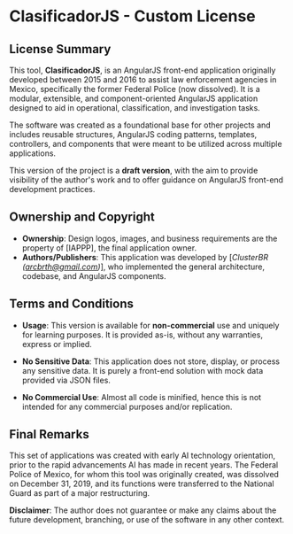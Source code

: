 # ClasificadorJS - Custom License

## License Summary

This tool, **ClasificadorJS**, is an AngularJS front-end application originally developed between 2015 and 2016 to assist law enforcement agencies in Mexico, specifically the former Federal Police (now dissolved). It is a modular, extensible, and component-oriented AngularJS application designed to aid in operational, classification, and investigation tasks. 

The software was created as a foundational base for other projects and includes reusable structures, AngularJS coding patterns, templates, controllers, and components that were meant to be utilized across multiple applications. 

This version of the project is a **draft version**, with the aim to provide visibility of the author's work and to offer guidance on AngularJS front-end development practices.

## Ownership and Copyright

- **Ownership**: Design logos, images, and business requirements are the property of [IAPPP], the final application owner.
- **Authors/Publishers**: This application was developed by [*ClusterBR (arcbrth@gmail.com)*], who implemented the general architecture, codebase, and AngularJS components.

## Terms and Conditions

- **Usage**: This version is available for **non-commercial** use and uniquely  for learning purposes. It is provided as-is, without any warranties, express or implied.
   
- **No Sensitive Data**: This application does not store, display, or process any sensitive data. It is purely a front-end solution with mock data provided via JSON files.

- **No Commercial Use**: Almost all code is minified, hence this is not intended for any commercial purposes and/or replication.

## Final Remarks

This set of applications was created with early AI technology orientation, prior to the rapid advancements AI has made in recent years. The Federal Police of Mexico, for whom this tool was originally created, was dissolved on December 31, 2019, and its functions were transferred to the National Guard as part of a major restructuring.

**Disclaimer**: The author does not guarantee or make any claims about the future development, branching, or use of the software in any other context.

